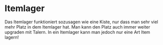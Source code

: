 # Itemlager
Das Itemlager funktioniert sozusagen wie eine Kiste, nur dass man sehr viel mehr Platz in dem Itemlager hat. Man kann den Platz auch immer weiter upgraden mit Talern. In ein Itemlager kann man jedoch nur eine Art Item lagern!